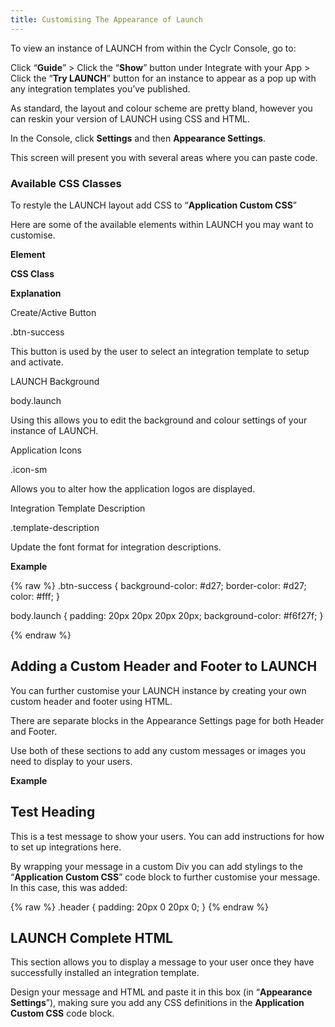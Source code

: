 ```yaml
---
title: Customising The Appearance of Launch
---
```


To view an instance of LAUNCH from within the Cyclr Console, go to:

Click “**Guide**” > Click the “**Show**” button under Integrate with your App > Click the “**Try LAUNCH**” button for an instance to appear as a pop up with any integration templates you’ve published.

As standard, the layout and colour scheme are pretty bland, however you can reskin your version of LAUNCH using CSS and HTML.

In the Console, click **Settings** and then **Appearance Settings**.

This screen will present you with several areas where you can paste code.

### Available CSS Classes

To restyle the LAUNCH layout add CSS to “**Application Custom CSS**”

Here are some of the available elements within LAUNCH you may want to customise.

**Element**

**CSS Class**

**Explanation**

Create/Active Button

.btn-success

This button is used by the user to select an integration template to setup and activate.

LAUNCH Background

body.launch

Using this allows you to edit the background and colour settings of your instance of LAUNCH.

Application Icons

.icon-sm

Allows you to alter how the application logos are displayed.

Integration Template Description

.template-description

Update the font format for integration descriptions.

**Example**

{% raw %}
.btn-success {
 background-color: #d27;
 border-color: #d27;
 color: #fff;
}

body.launch {
 padding: 20px 20px 20px 20px;
 background-color: #f6f27f;
}

{% endraw %}

Adding a Custom Header and Footer to LAUNCH
-------------------------------------------

You can further customise your LAUNCH instance by creating your own custom header and footer using HTML.

There are separate blocks in the Appearance Settings page for both Header and Footer.

Use both of these sections to add any custom messages or images you need to display to your users.

**Example**

<div class="header"> 

<h2>Test Heading</h2>

<p>This is a test message to show your users. You can add instructions for how to set up integrations here.</p>

</div>

By wrapping your message in a custom Div you can add stylings to the “**Application Custom CSS**” code block to further customise your message. In this case, this was added:

{% raw %}
.header {
padding: 20px 0 20px 0;
}
{% endraw %}

LAUNCH Complete HTML
--------------------

This section allows you to display a message to your user once they have successfully installed an integration template.

Design your message and HTML and paste it in this box (in “**Appearance Settings**”), making sure you add any CSS definitions in the **Application Custom CSS** code block.